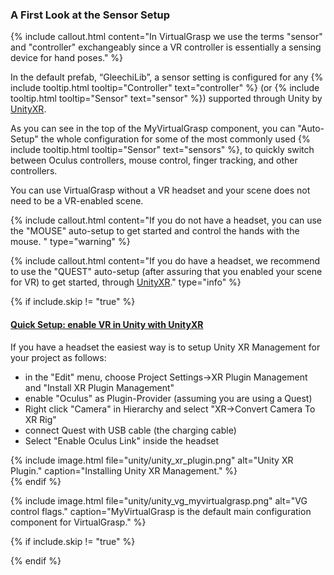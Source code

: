 ### A First Look at the Sensor Setup

{% include callout.html content="In VirtualGrasp we use the terms \"sensor\" and \"controller\" exchangeably since a VR controller is essentially a sensing device for hand poses." %}

In the default prefab, “GleechiLib”, a sensor setting is configured for any {% include tooltip.html tooltip="Controller" text="controller" %} (or {% include tooltip.html tooltip="Sensor" text="sensor" %}) supported through Unity by [UnityXR](https://docs.unity3d.com/Manual/XR.0.9.4.html).

As you can see in the top of the MyVirtualGrasp component, you can "Auto-Setup" the whole configuration for some of the most commonly used {% include tooltip.html tooltip="Sensor" text="sensors" %}, to quickly switch between Oculus controllers, mouse control, finger tracking, and other controllers. 

You can use VirtualGrasp without a VR headset and your scene does not need to be a VR-enabled scene. 

{% include callout.html content="If you do not have a headset, you can use the \"MOUSE\" auto-setup to get started and control the hands with the mouse. " type="warning" %}

{% include callout.html content="If you do have a headset, we recommend to use the \"QUEST\" auto-setup (after assuring that you enabled your scene for VR) to get started, through [UnityXR](https://docs.unity3d.com/Manual/XR.html)." type="info" %}

<!--See [AutoSetup & Sensors](unity_component_myvirtualgrasp.0.9.4.html#autosetup--sensors) to learn more details about sensor setup.-->

{% if include.skip != "true" %}
<div class="panel-group" id="accordion1">
    <div class="panel panel-default">
        <div class="panel-heading">
            <h4 class="panel-title">
                <a class="noCrossRef accordion-toggle" data-toggle="collapse" data-parent="#accordion1" href="#collapseOne1">Quick Setup: enable VR in Unity with UnityXR</a>
            </h4>
        </div>
        <div id="collapseOne1" class="panel-collapse collapse noCrossRef">
            <div class="panel-body">
                If you have a headset the easiest way is to setup Unity XR Management for your project as follows:
                <ul>
                <li> in the "Edit" menu, choose Project Settings→XR Plugin Management and "Install XR Plugin Management"</li>
                <li> enable "Oculus" as Plugin-Provider (assuming you are using a Quest)</li>
                <li> Right click "Camera" in Hierarchy and select "XR→Convert Camera To XR Rig"</li>
                <li> connect Quest with USB cable (the charging cable)</li>
                <li> Select "Enable Oculus Link" inside the headset</li>
                </ul>
                {% include image.html file="unity/unity_xr_plugin.png" alt="Unity XR Plugin." caption="Installing Unity XR Management." %}
            </div>
        </div>
    </div>
</div>
{% endif %}

{% include image.html file="unity/unity_vg_myvirtualgrasp.png" alt="VG control flags." caption="MyVirtualGrasp is the default main configuration component for VirtualGrasp." %}

{% if include.skip != "true" %}
<!--{% include custom/series_acme_next.html %}-->
{% endif %}
